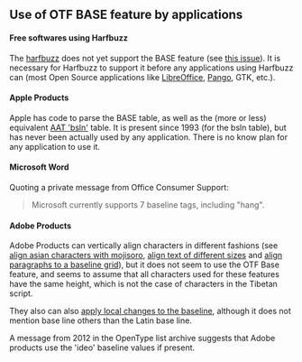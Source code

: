 ## Use of OTF BASE feature by applications

#### Free softwares using Harfbuzz

The [harfbuzz](https://www.freedesktop.org/wiki/Software/HarfBuzz/) does not yet support the BASE feature (see [this issue](https://github.com/behdad/harfbuzz/issues/418)). It is necessary for Harfbuzz to support it before any applications using Harfbuzz can (most Open Source applications like [LibreOffice](https://helpx.adobe.com/incopy/using/aligning-text.html#align_paragraphs_to_a_baseline_grid), [Pango](https://bugzilla.gnome.org/show_bug.cgi?id=778747), GTK, etc.).

#### Apple Products

Apple has code to parse the BASE table, as well as the (more or less) equivalent [AAT 'bsln'](https://developer.apple.com/fonts/TrueType-Reference-Manual/RM06/Chap6bsln.html) table. It is present since 1993 (for the bsln table), but has never been actually used by any application. There is no know plan for any application to use it.

#### Microsoft Word

Quoting a private message from Office Consumer Support: 

> Microsoft currently supports 7 baseline tags, including "hang".

#### Adobe Products

Adobe Products can vertically align characters in different fashions (see [align asian characters with mojisoro](https://helpx.adobe.com/illustrator/using/formatting-asian-characters.html#align_asian_characters_with_mojisoroe), [align text of different sizes](https://helpx.adobe.com/incopy/using/formatting-cjk-characters.html#align_text_of_different_sizes) and [align paragraphs to a baseline grid](https://helpx.adobe.com/incopy/using/aligning-text.html#align_paragraphs_to_a_baseline_grid)), but it does not seem to use the OTF Base feature, and seems to assume that all characters used for these features have the same height, which is not the case of characters in the Tibetan script.

They also can also [apply local changes to the baseline](https://helpx.adobe.com/after-effects/using/formatting-characters-character-panel.html#text_scale_and_baseline_shift), although it does not mention base line others than the Latin base line.

A message from 2012 in the OpenType list archive suggests that Adobe products use the 'ideo' baseline values if present.

